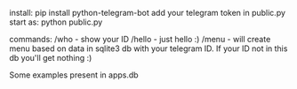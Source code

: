 install:
pip install python-telegram-bot
add your telegram token in public.py
start as: python public.py

commands:
/who - show your ID
/hello - just hello :)
/menu - will create menu based on data in sqlite3 db with your telegram ID. If your ID not in this db you'll get nothing :)


Some examples present in apps.db

